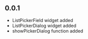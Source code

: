## 0.0.1

- ListPickerField widget added
- ListPickerDialog widget added
- showPickerDialog function added
